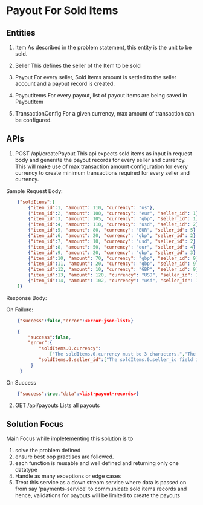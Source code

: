 Payout For Sold Items
====
## Entities
1. Item
As described in the problem statement, this entity is the unit to be sold.

2. Seller
This defines the seller of the Item to be sold

3. Payout
For every seller, Sold Items amount is settled to the seller account and a payout record is created.

4. PayoutItems
For every payout, list of payout items are being saved in PayoutItem

5. TransactionConfig
For a given currency, max amount of transaction can be configured.

## APIs
1. POST /api/createPayout
This api expects sold items as input in request body and generate the payout records for every seller and currency.
This will make use of max transaction amount configuration for every currency to create minimum transactions required for every seller and currency.


Sample Request Body:
```json
	{"soldItems":[
		{"item_id":1, "amount": 110, "currency": "us"},
		{"item_id":2, "amount": 100, "currency": "eur", "seller_id": 1},
		{"item_id":3, "amount": 105, "currency": "gbp", "seller_id": 1},
		{"item_id":4, "amount": 110, "currency": "usd", "seller_id": 2},
		{"item_id":5, "amount": 80, "currency": "EUR", "seller_id": 5},
		{"item_id":6, "amount": 20, "currency": "gbp", "seller_id": 2},
		{"item_id":7, "amount": 10, "currency": "usd", "seller_id": 2},
		{"item_id":8, "amount": 50, "currency": "eur", "seller_id": 4},
		{"item_id":9, "amount": 20, "currency": "gbp", "seller_id": 3},
		{"item_id":10, "amount": 70, "currency": "gbp", "seller_id": 9},
		{"item_id":11, "amount": 20, "currency": "gbp", "seller_id": 9},
		{"item_id":12, "amount": 10, "currency": "GBP", "seller_id": 9},
		{"item_id":13, "amount": 120, "currency": "USD", "seller_id": 1},
		{"item_id":14, "amount": 102, "currency": "usd", "seller_id": 1}
	]}	
```

Response Body:

On Failure:
```json
	{"success":false,"error":<error-json-list>}

    {
        "success":false,
        "error":{
            "soldItems.0.currency":
                ["The soldItems.0.currency must be 3 characters.","The selected soldItems.0.currency is invalid."],
            "soldItems.0.seller_id":["The soldItems.0.seller_id field is required."]
         }
     }
```
On Success
```json
	{"success":true,"data":<list-payout-records>}
```

2. GET /api/payouts
Lists all payouts   

## Solution Focus
Main Focus while impletementing this solution is to 
1. solve the problem defined
2. ensure best oop practises are followed.
3. each function is reusable and well defined and returning only one datatype
4. Handle as many exceptions or edge cases
5. Treat this service as a down stream service where data is passed on from say 'payments-service' to communicate sold items records and hence, validations for payouts will be limited to create the payouts
